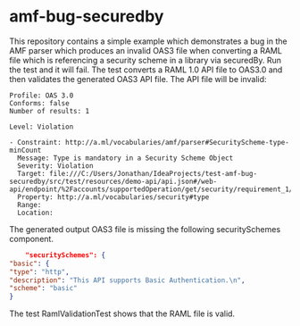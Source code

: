 # amf-bug-securedby
This repository contains a simple example which demonstrates a bug in the AMF parser which produces an invalid OAS3 file
when converting a RAML file which is referencing a security scheme in a library via securedBy.  Run the test and it
will fail.  The test converts a RAML 1.0 API file to OAS3.0 and then validates the generated OAS3 API file.  The
API file will be invalid:

```
Profile: OAS 3.0
Conforms: false
Number of results: 1

Level: Violation

- Constraint: http://a.ml/vocabularies/amf/parser#SecurityScheme-type-minCount
  Message: Type is mandatory in a Security Scheme Object
  Severity: Violation
  Target: file:///C:/Users/Jonathan/IdeaProjects/test-amf-bug-securedby/src/test/resources/demo-api/api.json#/web-api/endpoint/%2Faccounts/supportedOperation/get/security/requirement_1/schemes/lib.basic/scheme/fragment
  Property: http://a.ml/vocabularies/security#type
  Range: 
  Location: 
```

The generated output OAS3 file is missing the following securitySchemes component.

```json
    "securitySchemes": {
"basic": {
"type": "http",
"description": "This API supports Basic Authentication.\n",
"scheme": "basic"
}
```

The test RamlValidationTest shows that the RAML file is valid.